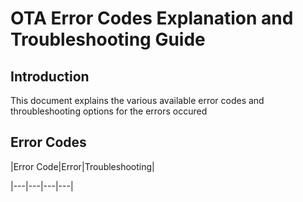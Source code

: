 # OTA Error Codes Explanation and Troubleshooting Guide

## Introduction
This document explains the various available error codes and throubleshooting options for the errors occured

## Error Codes

|Error Code|Error|Troubleshooting|

|---|---|---|---|
